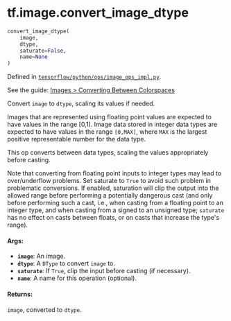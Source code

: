 <div itemscope itemtype="http://developers.google.com/ReferenceObject">
<meta itemprop="name" content="tf.image.convert_image_dtype" />
</div>

# tf.image.convert_image_dtype

``` python
convert_image_dtype(
    image,
    dtype,
    saturate=False,
    name=None
)
```



Defined in [`tensorflow/python/ops/image_ops_impl.py`](https://www.tensorflow.org/code/tensorflow/python/ops/image_ops_impl.py).

See the guide: [Images > Converting Between Colorspaces](../../../../api_guides/python/image.md#Converting_Between_Colorspaces)

Convert `image` to `dtype`, scaling its values if needed.

Images that are represented using floating point values are expected to have
values in the range [0,1). Image data stored in integer data types are
expected to have values in the range `[0,MAX]`, where `MAX` is the largest
positive representable number for the data type.

This op converts between data types, scaling the values appropriately before
casting.

Note that converting from floating point inputs to integer types may lead to
over/underflow problems. Set saturate to `True` to avoid such problem in
problematic conversions. If enabled, saturation will clip the output into the
allowed range before performing a potentially dangerous cast (and only before
performing such a cast, i.e., when casting from a floating point to an integer
type, and when casting from a signed to an unsigned type; `saturate` has no
effect on casts between floats, or on casts that increase the type's range).

#### Args:

* <b>`image`</b>: An image.
* <b>`dtype`</b>: A `DType` to convert `image` to.
* <b>`saturate`</b>: If `True`, clip the input before casting (if necessary).
* <b>`name`</b>: A name for this operation (optional).


#### Returns:

`image`, converted to `dtype`.